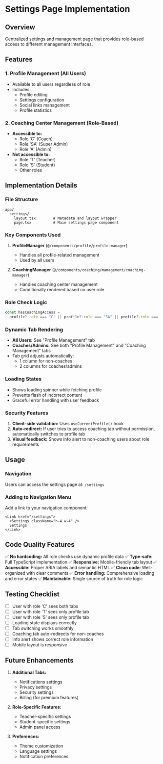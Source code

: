 # Settings Page Implementation

## Overview

Centralized settings and management page that provides role-based access to different management interfaces.

## Features

### 1. **Profile Management** (All Users)

- Available to all users regardless of role
- Includes:
  - Profile editing
  - Settings configuration
  - Social links management
  - Profile statistics

### 2. **Coaching Center Management** (Role-Based)

- **Accessible to:**
  - Role 'C' (Coach)
  - Role 'SA' (Super Admin)
  - Role 'A' (Admin)
- **Not accessible to:**
  - Role 'T' (Teacher)
  - Role 'S' (Student)
  - Other roles

## Implementation Details

### File Structure

```
app/
  settings/
    layout.tsx        # Metadata and layout wrapper
    page.tsx          # Main settings page component
```

### Key Components Used

1. **ProfileManager** (`@/components/profile/profile-manager`)

   - Handles all profile-related management
   - Used by all users

2. **CoachingManager** (`@/components/coaching/management/coaching-manager`)
   - Handles coaching center management
   - Conditionally rendered based on user role

### Role Check Logic

```typescript
const hasCoachingAccess =
  profile?.role === "C" || profile?.role === "SA" || profile?.role === "A";
```

### Dynamic Tab Rendering

- **All Users:** See "Profile Management" tab
- **Coaches/Admins:** See both "Profile Management" and "Coaching Management" tabs
- Tab grid adjusts automatically:
  - 1 column for non-coaches
  - 2 columns for coaches/admins

### Loading States

- Shows loading spinner while fetching profile
- Prevents flash of incorrect content
- Graceful error handling with user feedback

### Security Features

1. **Client-side validation:** Uses `useCurrentProfile()` hook
2. **Auto-redirect:** If user tries to access coaching tab without permission, automatically switches to profile tab
3. **Visual feedback:** Shows info alert to non-coaching users about role requirements

## Usage

### Navigation

Users can access the settings page at: `/settings`

### Adding to Navigation Menu

Add a link to your navigation component:

```tsx
<Link href="/settings">
  <Settings className="h-4 w-4" />
  Settings
</Link>
```

## Code Quality Features

✅ **No hardcoding:** All role checks use dynamic profile data
✅ **Type-safe:** Full TypeScript implementation
✅ **Responsive:** Mobile-friendly tab layout
✅ **Accessible:** Proper ARIA labels and semantic HTML
✅ **Clean code:** Well-organized with clear comments
✅ **Error handling:** Comprehensive loading and error states
✅ **Maintainable:** Single source of truth for role logic

## Testing Checklist

- [ ] User with role 'C' sees both tabs
- [ ] User with role 'T' sees only profile tab
- [ ] User with role 'S' sees only profile tab
- [ ] Loading state displays correctly
- [ ] Tab switching works smoothly
- [ ] Coaching tab auto-redirects for non-coaches
- [ ] Info alert shows correct role information
- [ ] Mobile layout is responsive

## Future Enhancements

1. **Additional Tabs:**

   - Notifications settings
   - Privacy settings
   - Security settings
   - Billing (for premium features)

2. **Role-Specific Features:**

   - Teacher-specific settings
   - Student-specific settings
   - Admin panel access

3. **Preferences:**
   - Theme customization
   - Language settings
   - Notification preferences
